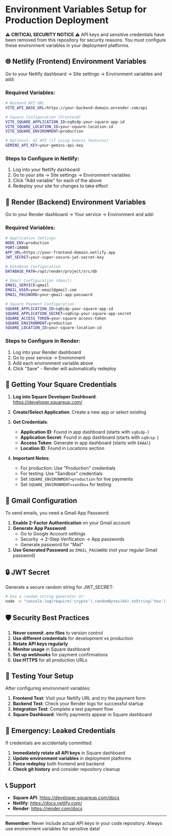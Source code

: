 # Environment Variables Setup for Production Deployment

⚠️ **CRITICAL SECURITY NOTICE** ⚠️
API keys and sensitive credentials have been removed from this repository for security reasons. You must configure these environment variables in your deployment platforms.

## 🌐 Netlify (Frontend) Environment Variables

Go to your Netlify dashboard → Site settings → Environment variables and add:

### Required Variables:

```bash
# Backend API URL
VITE_API_BASE_URL=https://your-backend-domain.onrender.com/api

# Square Configuration (Frontend)
VITE_SQUARE_APPLICATION_ID=sq0idp-your-square-app-id
VITE_SQUARE_LOCATION_ID=your-square-location-id
VITE_SQUARE_ENVIRONMENT=production

# Optional: AI API (if using Gemini features)
GEMINI_API_KEY=your-gemini-api-key
```

### Steps to Configure in Netlify:

1. Log into your Netlify dashboard
2. Go to your site → Site settings → Environment variables
3. Click "Add variable" for each of the above
4. Redeploy your site for changes to take effect

## 🚀 Render (Backend) Environment Variables

Go to your Render dashboard → Your service → Environment and add:

### Required Variables:

```bash
# Application Settings
NODE_ENV=production
PORT=10000
APP_URL=https://your-frontend-domain.netlify.app
JWT_SECRET=your-super-secure-jwt-secret-key

# Database Configuration
DATABASE_PATH=/opt/render/project/src/db

# Email Configuration (Gmail)
EMAIL_SERVICE=gmail
EMAIL_USER=your-email@gmail.com
EMAIL_PASSWORD=your-gmail-app-password

# Square Payment Configuration
SQUARE_APPLICATION_ID=sq0idp-your-square-app-id
SQUARE_APPLICATION_SECRET=sq0csp-your-square-app-secret
SQUARE_ACCESS_TOKEN=your-square-access-token
SQUARE_ENVIRONMENT=production
SQUARE_LOCATION_ID=your-square-location-id
```

### Steps to Configure in Render:

1. Log into your Render dashboard
2. Go to your service → Environment
3. Add each environment variable above
4. Click "Save" - Render will automatically redeploy

## 🔑 Getting Your Square Credentials

1. **Log into Square Developer Dashboard**: https://developer.squareup.com/
2. **Create/Select Application**: Create a new app or select existing
3. **Get Credentials**:
   - **Application ID**: Found in app dashboard (starts with `sq0idp-`)
   - **Application Secret**: Found in app dashboard (starts with `sq0csp-`)
   - **Access Token**: Generate in app dashboard (starts with `EAAAl`)
   - **Location ID**: Found in Locations section

4. **Important Notes**:
   - For production: Use "Production" credentials
   - For testing: Use "Sandbox" credentials
   - Set `SQUARE_ENVIRONMENT=production` for live payments
   - Set `SQUARE_ENVIRONMENT=sandbox` for testing

## 📧 Gmail Configuration

To send emails, you need a Gmail App Password:

1. **Enable 2-Factor Authentication** on your Gmail account
2. **Generate App Password**:
   - Go to Google Account settings
   - Security → 2-Step Verification → App passwords
   - Generate password for "Mail"
3. **Use Generated Password** as `EMAIL_PASSWORD` (not your regular Gmail password)

## 🔒 JWT Secret

Generate a secure random string for JWT_SECRET:

```bash
# Use a random string generator or:
node -e "console.log(require('crypto').randomBytes(64).toString('hex'))"
```

## 🛡️ Security Best Practices

1. **Never commit .env files** to version control
2. **Use different credentials** for development vs production
3. **Rotate API keys regularly**
4. **Monitor usage** in Square dashboard
5. **Set up webhooks** for payment confirmations
6. **Use HTTPS** for all production URLs

## 🧪 Testing Your Setup

After configuring environment variables:

1. **Frontend Test**: Visit your Netlify URL and try the payment form
2. **Backend Test**: Check your Render logs for successful startup
3. **Integration Test**: Complete a test payment flow
4. **Square Dashboard**: Verify payments appear in Square dashboard

## 🚨 Emergency: Leaked Credentials

If credentials are accidentally committed:

1. **Immediately rotate all API keys** in Square dashboard
2. **Update environment variables** in deployment platforms
3. **Force redeploy** both frontend and backend
4. **Check git history** and consider repository cleanup

## 📞 Support

- **Square API**: https://developer.squareup.com/docs
- **Netlify**: https://docs.netlify.com/
- **Render**: https://render.com/docs

---

**Remember**: Never include actual API keys in your code repository. Always use environment variables for sensitive data!
